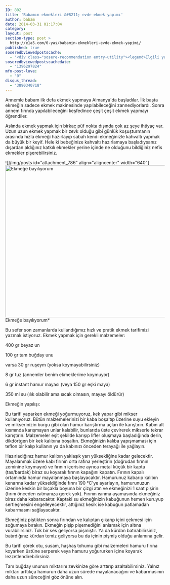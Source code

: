 ```yaml
---
ID: 802
title: 'Babamın ekmekleri &#8211; evde ekmek yapımı'
author: babam
date: 2014-03-31 01:17:04
category:
layout: post
section-type: post >
  http://e1a5.com/0-yas/babamin-ekmekleri-evde-ekmek-yapimi/
published: true
soseredbviewedpostscache:
  - '<div class="sosere-recommendation entry-utility"><legend>İlgili yazılar</legend><ul class="sosere-recommendation"><li class="sosere-recommendation-thumbs" style="width:150px;"><a href="http://e1a5.com/0-yas/buyume-egrileri-ve-persantiller/"><img src="http://e1a5.com/wp-content/uploads/2014/03/BMI.jpg" alt="Büyüme eğrileri ve persantiller" title="Büyüme eğrileri ve persantiller" style="width:150px; height: 150px;"/></a></li><li class="sosere-recommendation-thumbs" style="width:150px;"><a href="http://e1a5.com/0-yas/annem-ise-basladi/"><img src="http://e1a5.com/wp-content/uploads/2013/10/annem_ise_basladi.jpg" alt="Annem yeniden işe başladı..." title="Annem yeniden işe başladı..." style="width:150px; height: 150px;"/></a></li><li class="sosere-recommendation-thumbs" style="width:150px;"><a href="http://e1a5.com/0-yas/ilk-dort-hafta/"><div class="no-thumb" style="width:150px; height: 150px;"></div></a></li></ul></div>'
soseredbviewedpostscachedate:
  - "1396297824"
mfn-post-love:
  - "0"
disqus_thread:
  - "3890340718"
---
```

Annemle babam ilk defa ekmek yapmaya Almanya'da başladılar. İlk başta ekmeğin sadece ekmek makinesinde yapılabileceğini zannediyorlardı. Sonra annem fırında yapılabileceğini keşfedince çeşit çeşit ekmek yapmayı öğrendiler.

Aslında ekmek yapmak için birkaç püf nokta dışında çok az şeye ihtiyaç var. Uzun uzun ekmek yapmak bir zevk olduğu gibi günlük koşuşturmanın arasında hızla ekmeği hazırlayıp sabah kendi ekmeğinizle kahvaltı yapmak da büyük bir keyif. Hele ki bebeğinize kahvaltı hazırlamaya başladıysanız dışardan aldığınız katkılı ekmekler yerine içinde ne olduğunu bildiğiniz nefis ekmekler pişerebilirsiniz.

![]/img/posts id="attachment_786" align="aligncenter" width="640"]<a href="http://e1a5.com/wp-content/uploads/2014/03/ekmek.jpg"><img class="wp-image-786 size-full" src="http://e1a5.com/wp-content/uploads/2014/03/ekmek.jpg" alt="Ekmeğe bayılıyorum" width="640" height="480" /></a> Ekmeğe bayılıyorum*

Bu sefer son zamanlarda kullandığımız hızlı ve pratik ekmek tarifimizi yazmak istiyoruz. Ekmek yapmak için gerekli malzemeler:

400 gr beyaz un

100 gr tam buğday unu

varsa 30 gr ruşeym (yoksa koymayabilirsiniz)

8 gr tuz (annemler benim ekmeklerime koymuyor)

6 gr instant hamur mayası (veya 150 gr eşki maya)

350 ml su (ılık olabilir ama sıcak olmasın, mayayı öldürür)

Ekmeğin yapılışı:

Bu tarifi yaparken ekmeği yoğurmuyoruz, kek yapar gibi mikser kullanıyoruz. Bütün malzemelerinizi bir kaba boşaltıp üzerine suyu ekleyin ve mikserinizin burgu gibi olan hamur karıştırma uçları ile karıştırın. Kabın alt kısmında karışmayan unlar kalabilir, bunlarıda üste çevirerek mikserle tekrar karıştırın. Malzemeler eşit şekilde karışıp lifler oluşmaya başladığında derin, dikdörtgen bir kek kalıbına boşaltın. Ekmeğinizin kalıba yapışmaması için teflon bir kalıp kullanın ya da kabınızı önceden terayağı ile yağlayın.

Hazırladığınız hamur kalıbın yaklaşık yarı yüksekliğine kadar gelecektir. Mayalanmak üzere kabı fırının orta rafına yerleştirin (doğrudan fırının zeminine koymayın) ve fırının içerisine ayrıca metal küçük bir kapta (tas/bardak) biraz su koyarak fırının kapağını kapatın. Fırının kapalı ortamında hamur mayalanmaya başlayacaktır. Hamurunuz kabarıp kalıbın kenarına kadar yükseldiğinde fırını 190 °C'ye ayarlayın, hamurunuzun üzerine keskin bir bıçakla boyuna bir çizgi atın ve ekmeğinizi 1 saat pişirin (fırını önceden ısıtmanıza gerek yok). Fırının ısınma aşamasında ekmeğiniz biraz daha kabaracaktır. Kaptaki su ekmeğinizin kabuğunun hemen kuruyup sertleşmesini engelleyecektir, attığınız kesik ise kabuğun patlamadan kabarmasını sağlayacaktır.

Ekmeğiniz piştikten sonra fırından ve kalıptan çıkarıp içini çekmesi için soğumaya bırakın. Ekmeğin pişip pişemediğini anlamak için altına vurabilirsiniz. Tok bir ses geliyorsa pişmiştir. Ya da kürdan batırabilirsiniz, batırdığınız kürdan temiz geliyorsa bu da içinin pişmiş olduğu anlamına gelir.

Bu tarifi çörek otu, susam, haşhaş tohumu gibi malzemeleri hamuru fırına koyarken üstüne serperek veya hamuru yoğururken içine koyarak lezzetlendirebilirsiniz.

Tam buğday ununun miktarını zevkinize göre arttırıp azaltabilirsiniz. Yalnız miktarı arttıkça hamurun daha uzun sürede mayalanacağını ve kabarmasının daha uzun süreceğini göz önüne alın.
